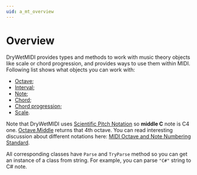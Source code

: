 ```yaml
---
uid: a_mt_overview
---
```


# Overview

DryWetMIDI provides types and methods to work with music theory objects like scale or chord progression, and provides ways to use them within MIDI. Following list shows what objects you can work with:

* [Octave](Octave.md);
* [Interval](Interval.md);
* [Note](Note.md);
* [Chord](Chord.md);
* [Chord progression](Chord-progression.md);
* [Scale](Scale.md).

Note that DryWetMIDI uses [Scientific Pitch Notation](https://en.wikipedia.org/wiki/Scientific_pitch_notation) so **middle C** note is C4 one. [Octave.Middle](xref:Melanchall.DryWetMidi.MusicTheory.Octave.Middle) returns that 4th octave. You can read interesting discussion about different notations here: [MIDI Octave and Note Numbering Standard](https://www.midi.org/forum/830-midi-octave-and-note-numbering-standard).

All corresponding classes have `Parse` and `TryParse` method so you can get an instance of a class from string. For example, you can parse `"C#"` string to C# note.
